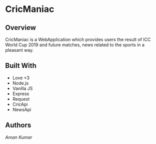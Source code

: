 # CricManiac

## Overview
CricManiac is a WebApplication which provides users the result of ICC World Cup 2019 and future matches,
news related to the sports in a pleasant way.

## Built With
- Love <3
- Node.js
- Vanilla JS
- Express
- Request
- CricApi
- NewsApi

## Authors

  _Aman Kumar_ 


  
  
